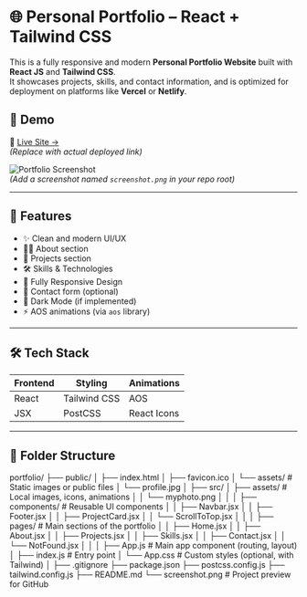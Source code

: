 # 🌐 Personal Portfolio – React + Tailwind CSS

This is a fully responsive and modern **Personal Portfolio Website** built with **React JS** and **Tailwind CSS**.  
It showcases projects, skills, and contact information, and is optimized for deployment on platforms like **Vercel** or **Netlify**.

## 📸 Demo

🔗 [Live Site →](https://your-deployed-link.vercel.app)  
*(Replace with actual deployed link)*

![Portfolio Screenshot](./screenshot.png)  
*(Add a screenshot named `screenshot.png` in your repo root)*

---

## 🚀 Features

- ✨ Clean and modern UI/UX
- 🧑‍💼 About section
- 💼 Projects section
- 🛠️ Skills & Technologies
- 📱 Fully Responsive Design
- 📨 Contact form (optional)
- 🌙 Dark Mode (if implemented)
- ⚡ AOS animations (via `aos` library)

---

## 🛠️ Tech Stack

| Frontend | Styling        | Animations |
|----------|----------------|------------|
| React    | Tailwind CSS   | AOS        |
| JSX      | PostCSS        | React Icons |

---

## 📂 Folder Structure
portfolio/
├── public/
│   ├── index.html
│   ├── favicon.ico
│   └── assets/                 # Static images or public files
│       └── profile.jpg
│
├── src/
│   ├── assets/                 # Local images, icons, animations
│   │   └── myphoto.png
│   │
│   ├── components/             # Reusable UI components
│   │   ├── Navbar.jsx
│   │   ├── Footer.jsx
│   │   ├── ProjectCard.jsx
│   │   └── ScrollToTop.jsx
│   │
│   ├── pages/                  # Main sections of the portfolio
│   │   ├── Home.jsx
│   │   ├── About.jsx
│   │   ├── Projects.jsx
│   │   ├── Skills.jsx
│   │   ├── Contact.jsx
│   │   └── NotFound.jsx
│   │
│   ├── App.js                  # Main app component (routing, layout)
│   ├── index.js                # Entry point
│   └── App.css                 # Custom styles (optional, with Tailwind)
│
├── .gitignore
├── package.json
├── postcss.config.js
├── tailwind.config.js
├── README.md
└── screenshot.png              # Project preview for GitHub

